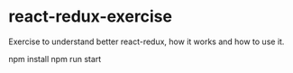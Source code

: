 # react-redux-exercise
Exercise to understand better react-redux, how it works and how to use it.

npm install
npm run start
